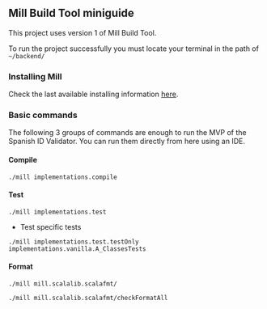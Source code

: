 ## Mill Build Tool miniguide

This project uses version 1 of Mill Build Tool.

To run the project successfully you must locate your terminal in the path of `~/backend/`


### Installing Mill
Check the last available installing information [here](https://mill-build.org/mill/cli/installation-ide.html).

### Basic commands
The following 3 groups of commands are enough to run the MVP of the Spanish ID Validator.
You can run them directly from here using an IDE.

#### Compile
```shell
./mill implementations.compile
```

#### Test
```shell
./mill implementations.test

```
- Test specific tests
```shell
./mill implementations.test.testOnly implementations.vanilla.A_ClassesTests

```

#### Format
```shell
./mill mill.scalalib.scalafmt/
```
```shell
./mill mill.scalalib.scalafmt/checkFormatAll
```
